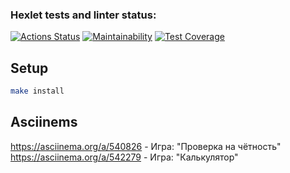 ### Hexlet tests and linter status:
[![Actions Status](https://github.com/inasekin/frontend-project-44/workflows/hexlet-check/badge.svg)](https://github.com/inasekin/frontend-project-44/actions)
[![Maintainability](https://api.codeclimate.com/v1/badges/847d8e3b2e39d080d305/maintainability)](https://codeclimate.com/github/inasekin/frontend-project-44/maintainability)
[![Test Coverage](https://api.codeclimate.com/v1/badges/847d8e3b2e39d080d305/test_coverage)](https://codeclimate.com/github/inasekin/frontend-project-44/test_coverage)

## Setup

```bash
make install
```

## Asciinems
https://asciinema.org/a/540826 - Игра: "Проверка на чётность"
https://asciinema.org/a/542279 - Игра: "Калькулятор"

